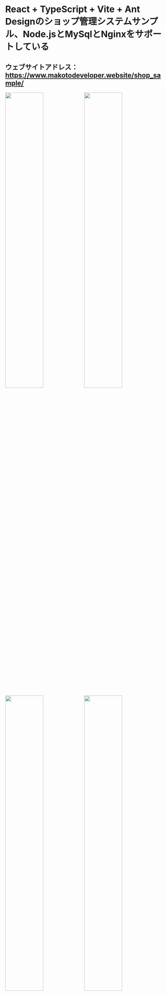 # React + TypeScript + Vite + Ant Designのショップ管理システムサンプル、Node.jsとMySqlとNginxをサポートしている
## ウェブサイトアドレス： https://www.makotodeveloper.website/shop_sample/

<img width="49%" src="https://github.com/user-attachments/assets/830068ae-5909-46f8-a15d-bd28442c3354" />
<img width="49%" src="https://github.com/user-attachments/assets/fb73e851-a317-49b2-b18f-66377994a4b5" />
<img width="49%" src="https://github.com/user-attachments/assets/70995af0-8a6e-4467-8043-de26f8a07168" />
<img width="49%" src="https://github.com/user-attachments/assets/6f366619-65e1-4d09-8016-d3c5da1e2413" />
<img width="49%" src="https://github.com/user-attachments/assets/52056c2c-3067-46eb-9afa-e283d1c6718b" />
<img width="49%" src="https://github.com/user-attachments/assets/84881588-1bce-45f9-9607-450b1b6240be" />
<img width="356" src="https://github.com/user-attachments/assets/baa27e27-c2d5-4e0b-8f9d-6e11ea869113" />

## Network Headers Status Code
| ステータスコード | 意味（用途）                           |
|------------------|----------------------------------------|
| 401              | 認証されていません（トークン未提供）     |
| 403              | アクセス禁止（トークン無効または期限切れ） |
| 400              | 不正なリクエスト（パラメータ不足・誤り）   |
| 500              | サーバーエラー（内部的な処理失敗）       |

